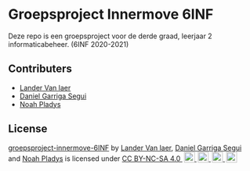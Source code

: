 # Groepsproject Innermove 6INF
Deze repo is een groepsproject voor de derde graad, leerjaar 2 informaticabeheer. (6INF 2020-2021)

## Contributers
- [Lander Van laer](https://github.com/LanderVanlaer)
- [Daniel Garriga Segui](https://github.com/Gh0stage)
- [Noah Pladys](https://github.com/NoahPladys)
   
## License
<p class="license-text">
    <a rel="cc:attributionURL" property="dct:title" href="https://github.com/LanderVanlaer/groepsproject-innermove-6INF">groepsproject-innermove-6INF</a>
    by
    <a rel="cc:attributionURL dct:creator" property="cc:attributionName" href="https://github.com/LanderVanlaer">Lander Van laer</a>,
    <a rel="cc:attributionURL dct:creator" property="cc:attributionName" href="https://github.com/Gh0stage">Daniel Garriga Segui</a> and
    <a rel="cc:attributionURL dct:creator" property="cc:attributionName" href="https://github.com/NoahPladys">Noah Pladys</a>
    is licensed under
    <a rel="license" href="https://creativecommons.org/licenses/by-nc-sa/4.0">
        CC BY-NC-SA 4.0
        <img width="22px" style="height:22px!important;margin-left:3px;vertical-align:text-bottom;" src="https://mirrors.creativecommons.org/presskit/icons/cc.svg?ref=chooser-v1" />
        <img width="22px" style="height:22px!important;margin-left:3px;vertical-align:text-bottom;" src="https://mirrors.creativecommons.org/presskit/icons/by.svg?ref=chooser-v1" />
        <img width="22px" style="height:22px!important;margin-left:3px;vertical-align:text-bottom;" src="https://mirrors.creativecommons.org/presskit/icons/nc.svg?ref=chooser-v1" />
        <img width="22px" style="height:22px!important;margin-left:3px;vertical-align:text-bottom;" src="https://mirrors.creativecommons.org/presskit/icons/sa.svg?ref=chooser-v1" />
    </a>
</p>